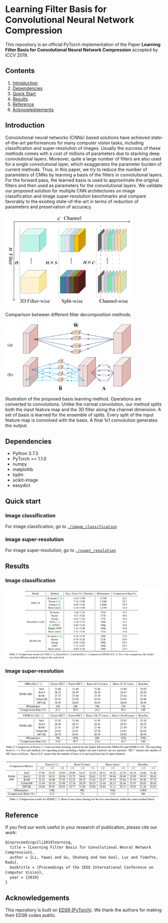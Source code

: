 # Learning Filter Basis for Convolutional Neural Network Compression
This repository is an official PyTorch implementation of the Paper **Learning Filter Basis for Convolutional Neural Network Compression** accepted by ICCV 2019.

## Contents
1. [Introduction](#introduction)
2. [Dependencies](#dependencies)
3. [Quick Start](#quick-start)
4. [Results](#results)
5. [Reference](#reference)
6. [Acknowledgements](#acknowledgements)

## Introduction
Convolutional neural networks (CNNs) based solutions have achieved state-of-the-art performances for many computer vision tasks, including classification and super-resolution of images. Usually the success of these methods comes with a cost of millions of parameters due to stacking deep convolutional layers. Moreover, quite a large number of filters are also used for a single convolutional layer, which exaggerates the parameter burden of current methods. Thus, in this paper, we try to reduce the number of parameters of CNNs by learning a basis of the filters in convolutional layers. For the forward pass, the learned basis is used to approximate the original filters and then used as parameters for the convolutional layers. We validate our proposed solution for multiple CNN architectures on image classification and image super-resolution benchmarks and compare favorably to the existing state-of-the-art in terms of reduction of parameters and preservation of accuracy.

<img src="/figs/filter_reduction.png" width="400">

Comparison between different filter decomposition methods.

<img src="/figs/convert_to_convolution.png" width="400">

Illustration of the proposed basis learning method. Operations are converted to convolutions. Unlike the normal convolution, our method splits both the input feature map and the 3D filter along the channel dimension. A set of basis is learned for the ensemble of splits. Every split of the input feature map is convolved with the basis. A final 1x1 convolution generates the output.

## Dependencies
* Python 3.7.3
* PyTorch >= 1.1.0
* numpy
* matplotlib
* tqdm
* scikit-image
* easydict

## Quick start

### Image classification
For image classfication, go to [`./image_classification`](./image_classification)

### Image super-resolution

For image super-resolution, go to [`./super_resolution`](./super_resolution)

## Results

### Image classification

![Classification](/figs/Table5.png)

### Image super-resolution

![SRResNet_EDSRlight](/figs/Table2.png)

![EDSR](/figs/Table3.png)


## Reference
If you find our work useful in your research of publication, please cite our work:

```
@inproceedings{li2019learning,
  title = {Learning Filter Basis for Convolutional Neural Network Compression},
  author = {Li, Yawei and Gu, Shuhang and Van Gool, Luc and Timofte, Radu},
  booktitle = {Proceedings of the IEEE International Conference on Computer Vision},
  year = {2019}
}
```

## Acknowledgements
This repository is built on [EDSR (PyTorch)](https://github.com/thstkdgus35/EDSR-PyTorch). We thank the authors for making their EDSR codes public.




